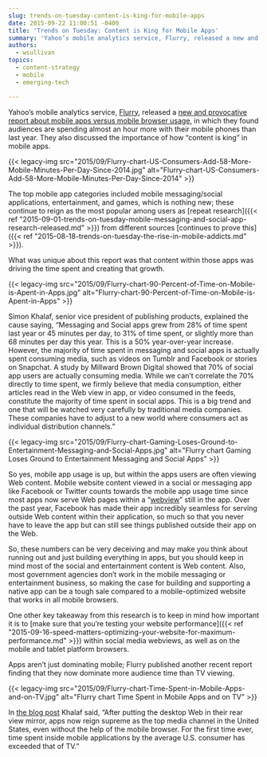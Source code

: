 ```yaml
---
slug: trends-on-tuesday-content-is-king-for-mobile-apps
date: 2015-09-22 11:00:51 -0400
title: 'Trends on Tuesday: Content is King for Mobile Apps'
summary: 'Yahoo’s mobile analytics service, Flurry, released a new and provocative report about mobile apps versus mobile browser usage, in which they found audiences are spending almost an hour more with their mobile phones than last year.'
authors:
  - wsullivan
topics:
  - content-strategy
  - mobile
  - emerging-tech

---
```


Yahoo’s mobile analytics service, [Flurry](https://developer.yahoo.com/analytics/), released a [new and provocative report about mobile apps versus mobile browser usage](http://flurrymobile.tumblr.com/post/127638842745/seven-years-into-the-mobile-revolution-content-is), in which they found audiences are spending almost an hour more with their mobile phones than last year. They also discussed the importance of how “content is king” in mobile apps.

{{< legacy-img src="2015/09/Flurry-chart-US-Consumers-Add-58-More-Mobile-Minutes-Per-Day-Since-2014.jpg" alt="Flurry-chart-US-Consumers-Add-58-More-Mobile-Minutes-Per-Day-Since-2014" >}}

The top mobile app categories included mobile messaging/social applications, entertainment, and games, which is nothing new; these continue to reign as the most popular among users as [repeat research]({{< ref "2015-09-01-trends-on-tuesday-mobile-messaging-and-social-app-research-released.md" >}}) from different sources [continues to prove this]({{< ref "2015-08-18-trends-on-tuesday-the-rise-in-mobile-addicts.md" >}}).

What was unique about this report was that content within those apps was driving the time spent and creating that growth.

{{< legacy-img src="2015/09/Flurry-chart-90-Percent-of-Time-on-Mobile-is-Apent-in-Apps.jpg" alt="Flurry-chart-90-Percent-of-Time-on-Mobile-is-Apent-in-Apps" >}}

Simon Khalaf, senior vice president of publishing products, explained the cause saying, “Messaging and Social apps grew from 28% of time spent last year or 45 minutes per day, to 31% of time spent, or slightly more than 68 minutes per day this year. This is a 50% year-over-year increase. However, the majority of time spent in messaging and social apps is actually spent consuming media, such as videos on Tumblr and Facebook or stories on Snapchat. A study by Millward Brown Digital showed that 70% of social app users are actually consuming media. While we can’t correlate the 70% directly to time spent, we firmly believe that media consumption, either articles read in the Web view in app, or video consumed in the feeds, constitute the majority of time spent in social apps. This is a big trend and one that will be watched very carefully by traditional media companies. These companies have to adjust to a new world where consumers act as individual distribution channels.”

{{< legacy-img src="2015/09/Flurry-chart-Gaming-Loses-Ground-to-Entertainment-Messaging-and-Social-Apps.jpg" alt="Flurry chart Gaming Loses Ground to Entertainment Messaging and Social Apps" >}}

So yes, mobile app usage is up, but within the apps users are often viewing Web content. Mobile website content viewed in a social or messaging app like Facebook or Twitter counts towards the mobile app usage time since most apps now serve Web pages within a “[webview](http://wiki.awesomium.com/general-use/introduction-to-web-views.html)” still in the app. Over the past year, Facebook has made their app incredibly seamless for serving outside Web content within their application, so much so that you never have to leave the app but can still see things published outside their app on the Web.

So, these numbers can be very deceiving and may make you think about running out and just building everything in apps, but you should keep in mind most of the social and entertainment content is Web content. Also, most government agencies don’t work in the mobile messaging or entertainment business, so making the case for building and supporting a native app can be a tough sale compared to a mobile-optimized website that works in all mobile browsers.

One other key takeaway from this research is to keep in mind how important it is to [make sure that you’re testing your website performance]({{< ref "2015-09-16-speed-matters-optimizing-your-website-for-maximum-performance.md" >}}) within social media webviews, as well as on the mobile and tablet platform browsers.

Apps aren’t just dominating mobile; Flurry published another recent report finding that they now dominate more audience time than TV viewing.

{{< legacy-img src="2015/09/Flurry-chart-Time-Spent-in-Mobile-Apps-and-on-TV.jpg" alt="Flurry chart Time Spent in Mobile Apps and on TV" >}}

In [the blog post](http://flurrymobile.tumblr.com/post/128773968605/the-cable-industry-faces-the-perfect-storm-apps) Khalaf said, “After putting the desktop Web in their rear view mirror, apps now reign supreme as the top media channel in the United States, even without the help of the mobile browser. For the first time ever, time spent inside mobile applications by the average U.S. consumer has exceeded that of TV.”

